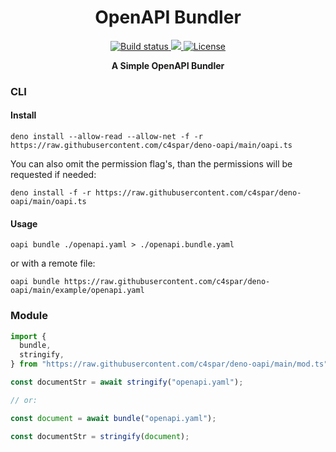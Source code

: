 <h1 align="center">OpenAPI Bundler</h1>

<p align="center">
  <a href="https://github.com/c4spar/deno-oapi/actions/workflows/test.yml">
    <img alt="Build status" src="https://github.com/c4spar/deno-oapi/workflows/Test/badge.svg?branch=main" />
  </a>
  <a href="https://codecov.io/gh/c4spar/deno-oapi">
    <img src="https://codecov.io/gh/c4spar/deno-oapi/branch/main/graph/badge.svg"/>
  </a>
  <a href="../LICENSE">
    <img alt="License" src="https://img.shields.io/github/license/c4spar/deno-oapi?logo=github" />
  </a>
</p>

<p align="center">
  <b>A Simple OpenAPI Bundler</b>
</p>

### CLI

#### Install

```shell
deno install --allow-read --allow-net -f -r https://raw.githubusercontent.com/c4spar/deno-oapi/main/oapi.ts
```

You can also omit the permission flag's, than the permissions will be requested
if needed:

```shell
deno install -f -r https://raw.githubusercontent.com/c4spar/deno-oapi/main/oapi.ts
```

#### Usage

```shell
oapi bundle ./openapi.yaml > ./openapi.bundle.yaml
```

or with a remote file:

```shell
oapi bundle https://raw.githubusercontent.com/c4spar/deno-oapi/main/example/openapi.yaml
```

### Module

```typescript
import {
  bundle,
  stringify,
} from "https://raw.githubusercontent.com/c4spar/deno-oapi/main/mod.ts";

const documentStr = await stringify("openapi.yaml");

// or:

const document = await bundle("openapi.yaml");

const documentStr = stringify(document);
```
